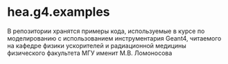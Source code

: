 # hea.g4.examples
В репозитории хранятся примеры кода, используемые в курсе по моделированию с использованием инструментария Geant4, читаемого на кафедре физики ускорителей и радиационной медицины физического факультета МГУ именит М.В. Ломоносова
